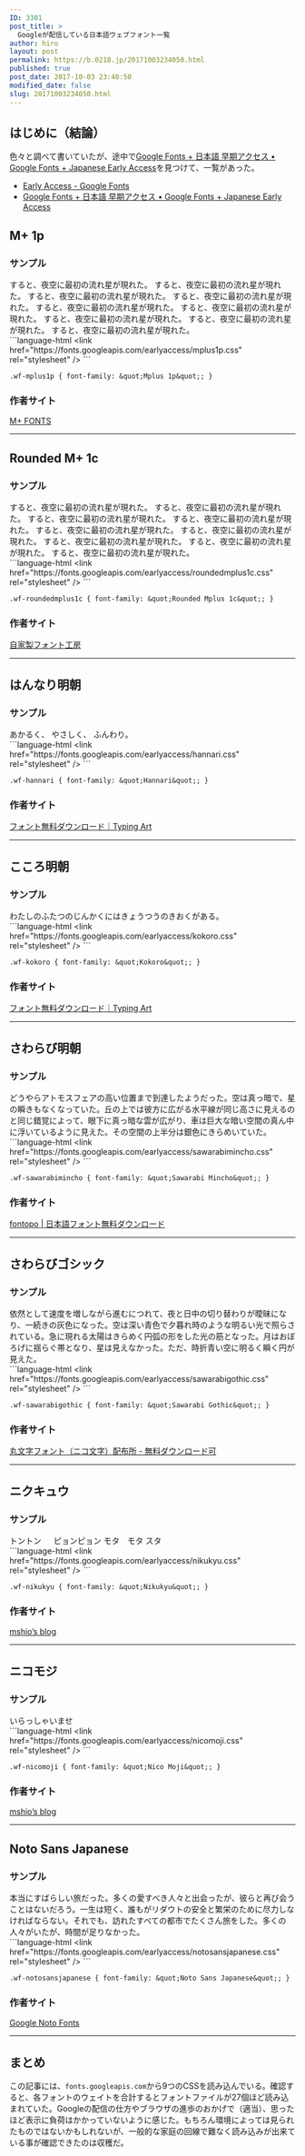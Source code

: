 ```yaml
---
ID: 3301
post_title: >
  Googleが配信している日本語ウェブフォント一覧
author: hiro
layout: post
permalink: https://b.0218.jp/20171003234050.html
published: true
post_date: 2017-10-03 23:40:50
modified_date: false
slug: 20171003234050.html
---
```

## はじめに（結論）
色々と調べて書いていたが、途中で[Google Fonts + 日本語 早期アクセス • Google Fonts + Japanese Early Access](https://googlefonts.github.io/japanese/)を見つけて、一覧があった。

* [Early Access - Google Fonts](https://fonts.google.com/earlyaccess)
* [Google Fonts + 日本語 早期アクセス • Google Fonts + Japanese Early Access](https://googlefonts.github.io/japanese/)

<!--more-->

## M+ 1p
### サンプル
<div class="sandbox wf-mplus1p">
<span class="font-weight-900">すると、夜空に最初の流れ星が現れた。</span>
<span class="font-weight-800">すると、夜空に最初の流れ星が現れた。</span>
<span class="font-weight-700">すると、夜空に最初の流れ星が現れた。</span>
<span class="font-weight-600">すると、夜空に最初の流れ星が現れた。</span>
<span class="font-weight-500">すると、夜空に最初の流れ星が現れた。</span>
<span class="font-weight-400">すると、夜空に最初の流れ星が現れた。</span>
<span class="font-weight-300">すると、夜空に最初の流れ星が現れた。</span>
<span class="font-weight-200">すると、夜空に最初の流れ星が現れた。</span>
<span class="font-weight-100">すると、夜空に最初の流れ星が現れた。</span>
</div>
```language-html
&lt;link href=&quot;https://fonts.googleapis.com/earlyaccess/mplus1p.css&quot; rel=&quot;stylesheet&quot; /&gt;
```

```language-css
.wf-mplus1p { font-family: &quot;Mplus 1p&quot;; }
```

### 作者サイト
[M+ FONTS](http://mplus-fonts.osdn.jp/)

---

## Rounded M+ 1c
### サンプル
<div class="sandbox wf-roundedmplus1c">
<span class="font-weight-900">すると、夜空に最初の流れ星が現れた。</span>
<span class="font-weight-800">すると、夜空に最初の流れ星が現れた。</span>
<span class="font-weight-700">すると、夜空に最初の流れ星が現れた。</span>
<span class="font-weight-600">すると、夜空に最初の流れ星が現れた。</span>
<span class="font-weight-500">すると、夜空に最初の流れ星が現れた。</span>
<span class="font-weight-400">すると、夜空に最初の流れ星が現れた。</span>
<span class="font-weight-300">すると、夜空に最初の流れ星が現れた。</span>
<span class="font-weight-200">すると、夜空に最初の流れ星が現れた。</span>
<span class="font-weight-100">すると、夜空に最初の流れ星が現れた。</span>
</div>
```language-html
&lt;link href=&quot;https://fonts.googleapis.com/earlyaccess/roundedmplus1c.css&quot; rel=&quot;stylesheet&quot; /&gt;
```

```language-css
.wf-roundedmplus1c { font-family: &quot;Rounded Mplus 1c&quot;; }
```

### 作者サイト
[自家製フォント工房](http://jikasei.me/)

---

## はんなり明朝
### サンプル
<div class="sandbox wf-hannari">
あかるく、
やさしく、
ふんわり。
</div>
```language-html
&lt;link href=&quot;https://fonts.googleapis.com/earlyaccess/hannari.css&quot; rel=&quot;stylesheet&quot; /&gt;
```

```language-css
.wf-hannari { font-family: &quot;Hannari&quot;; }
```

### 作者サイト
[フォント無料ダウンロード｜Typing Art](http://typingart.net/)

---

## こころ明朝
### サンプル
<div class="sandbox wf-kokoro">
わたしのふたつのじんかくにはきょうつうのきおくがある。
</div>
```language-html
&lt;link href=&quot;https://fonts.googleapis.com/earlyaccess/kokoro.css&quot; rel=&quot;stylesheet&quot; /&gt;
```

```language-css
.wf-kokoro { font-family: &quot;Kokoro&quot;; }
```

### 作者サイト
[フォント無料ダウンロード｜Typing Art](http://typingart.net/)

---

## さわらび明朝
### サンプル
<div class="sandbox wf-sawarabimincho">
どうやらアトモスフェアの高い位置まで到達したようだった。空は真っ暗で、星の瞬きもなくなっていた。丘の上では彼方に広がる水平線が同じ高さに見えるのと同じ錯覚によって、眼下に真っ暗な雲が広がり、車は巨大な暗い空間の真ん中に浮いているように見えた。その空間の上半分は銀色にきらめいていた。
</div>
```language-html
&lt;link href=&quot;https://fonts.googleapis.com/earlyaccess/sawarabimincho.css&quot; rel=&quot;stylesheet&quot; /&gt;
```

```language-css
.wf-sawarabimincho { font-family: &quot;Sawarabi Mincho&quot;; }
```

### 作者サイト
[fontopo | 日本語フォント無料ダウンロード](http://fontopo.com/)

---

## さわらびゴシック
### サンプル
<div class="sandbox wf-sawarabigothic">
依然として速度を増しながら進むにつれて、夜と日中の切り替わりが曖昧になり、一続きの灰色になった。空は深い青色で夕暮れ時のような明るい光で照らされている。急に現れる太陽はきらめく円弧の形をした光の筋となった。月はおぼろげに揺らぐ帯となり、星は見えなかった。ただ、時折青い空に明るく瞬く円が見えた。
</div>
```language-html
&lt;link href=&quot;https://fonts.googleapis.com/earlyaccess/sawarabigothic.css&quot; rel=&quot;stylesheet&quot; /&gt;
```

```language-css
.wf-sawarabigothic { font-family: &quot;Sawarabi Gothic&quot;; }
```

### 作者サイト
[丸文字フォント（ニコ文字）配布所 - 無料ダウンロード可](http://nicofont.pupu.jp/)

---

## ニクキュウ
### サンプル
<div class="sandbox wf-nikukyu">
トントン
　
ピョンピョン
モタ　モタ
スタ</div>
```language-html
&lt;link href=&quot;https://fonts.googleapis.com/earlyaccess/nikukyu.css&quot; rel=&quot;stylesheet&quot; /&gt;
```

```language-css
.wf-nikukyu { font-family: &quot;Nikukyu&quot;; }
```

### 作者サイト
[mshio’s blog](http://mshio.b.osdn.me/)

---

## ニコモジ
### サンプル
<div class="sandbox wf-nicomoji">
いらっしゃいませ
</div>
```language-html
&lt;link href=&quot;https://fonts.googleapis.com/earlyaccess/nicomoji.css&quot; rel=&quot;stylesheet&quot; /&gt;
```

```language-css
.wf-nicomoji { font-family: &quot;Nico Moji&quot;; }
```

### 作者サイト
[mshio’s blog](http://mshio.b.osdn.me/)

---

## Noto Sans Japanese
### サンプル
<div class="sandbox wf-notosansjapanese">
<span class="font-weight-900">本当にすばらしい旅だった。</span><span class="font-weight-700">多くの愛すべき人々と出会ったが、</span><span class="font-weight-500">彼らと再び会うことはないだろう。</span><span class="font-weight-400">一生は短く、誰もがリダウトの安全と繁栄のために尽力しなければならない。</span><span class="font-weight-300">それでも、訪れたすべての都市でたくさん旅をした。</span><span class="font-weight-200">多くの人々がいたが、時間が足りなかった。</span>
</div>
```language-html
&lt;link href=&quot;https://fonts.googleapis.com/earlyaccess/notosansjapanese.css&quot; rel=&quot;stylesheet&quot; /&gt;
```

```language-css
.wf-notosansjapanese { font-family: &quot;Noto Sans Japanese&quot;; }
```

### 作者サイト
[Google Noto Fonts](https://www.google.com/get/noto/#sans-jpan)

---

## まとめ

この記事には、`fonts.googleapis.com`から9つのCSSを読み込んでいる。確認すると、各フォントのウェイトを合計するとフォントファイルが27個ほど読み込まれていた。Googleの配信の仕方やブラウザの進歩のおかげで（適当）、思ったほど表示に負荷はかかっていないように感じた。もちろん環境によっては見られたものではないかもしれないが、一般的な家庭の回線で難なく読み込みが出来ている事が確認できたのは収穫だ。